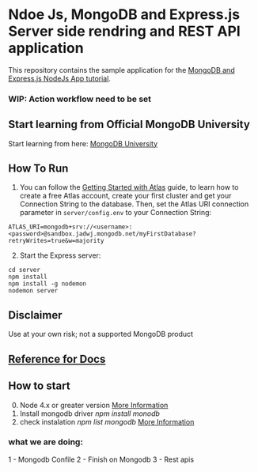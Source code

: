 # Ndoe Js, MongoDB and Express.js Server side rendring and REST API application

This repository contains the sample application for the [MongoDB and Express.js NodeJs App tutorial](https://www.mongodb.com/languages/express-mongodb-rest-api-tutorial).

<!-- ![main workflow](https://github.com/mongodb-developer/mongodb-express-rest-api-example/actions/workflows/main.yml/badge.svg) -->
### WIP: Action workflow need to be set

## Start learning from Official MongoDB University
Start learning from here: [MongoDB University](https://learn.mongodb.com/learning-paths/introduction-to-mongodb)

## How To Run

1. You can follow the [Getting Started with Atlas](https://docs.atlas.mongodb.com/getting-started/) guide, to learn how to create a free Atlas account, create your first cluster and get your Connection String to the database. 
Then, set the Atlas URI connection parameter in `server/config.env` to your Connection String:
```
ATLAS_URI=mongodb+srv://<username>:<password>@sandbox.jadwj.mongodb.net/myFirstDatabase?retryWrites=true&w=majority
```

2. Start the Express server:
```
cd server
npm install
npm install -g nodemon
nodemon server
```

## Disclaimer

Use at your own risk; not a supported MongoDB product


## [Reference for Docs](https://www.mongodb.com/blog/post/quick-start-nodejs-mongodb-how-to-get-connected-to-your-database)


## How to start
0. Node 4.x or greater version [More Information](https://www.mongodb.com/docs/drivers/node/current/compatibility/)
1. Install mongodb driver _npm install monodb_
2. check instalation _npm list mongodb_ [More Information](https://www.mongodb.com/docs/drivers/node/current/?_ga=2.142495922.1072723283.1675189397-1171412455.1673550271&_gac=1.82334180.1674846622.Cj0KCQiAic6eBhCoARIsANlox84Id4PAvBuPnuaWmSYOQs9WnyQ28Q9wmnEUy1p7jfsUujpjDsAsTCYaAs6NEALw_wcB)

### what we are doing:
1 - Mongodb Confile
2 - Finish on Mongodb 
3 - Rest apis
